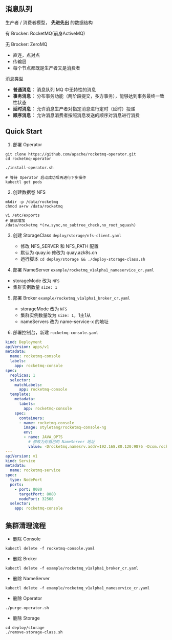 ## 消息队列

生产者 / 消费者模型， **先进先出** 的数据结构

有 Brocker: RocketMQ(前身ActiveMQ)

无 Brocker: ZeroMQ

* 直连，点对点
* 传输层
* 每个节点都既是生产者又是消费者

消息类型

* **普通消息：** 消息队列 MQ 中无特性的消息
* **事务消息：** 分布事务功能（两阶段提交，多方事务），能够达到事务最终一致性状态
* **延时消息：** 允许消息生产者对指定消息进行定时（延时）投递
* **顺序消息：** 允许消息消费者按照消息发送的顺序对消息进行消费

## Quick Start

1. 部署 Operator

```shell
git clone https://github.com/apache/rocketmq-operator.git
cd rocketmq-operator

./install-operator.sh

# 等待 Operator 启动成功后再进行下步操作
kubectl get pods
```

2. 创建数据卷 NFS

```shell
mkdir -p /data/rocketmq
chmod a+rw /data/rocketmq

vi /etc/exports
# 底部增加
/data/rocketmq *(rw,sync,no_subtree_check,no_root_squash)
```

3. 创建 StorageClass `deploy/storage/nfs-client.yaml`
   * 修改 NFS_SERVER 和 NFS_PATH 配置
   * 默认为 quay.io 修改为 quay.azk8s.cn
   * 运行脚本 `cd deploy/storage && ./deploy-storage-class.sh`

4.  部署 NameServer `example/rocketmq_v1alpha1_nameservice_cr.yaml`
   * storageMode 改为 `NFS`
   * 集群实例数量 `size: 1`

5. 部署 Broker `example/rocketmq_v1alpha1_broker_cr.yaml`
   * storageMode 改为 `NFS`
   * 集群实例数量改为 `size: 1`，1主1从
   * nameServers 改为 name-service-x 的地址

6. 部署控制台，新建 `rocketmq-console.yaml`

```yaml
kind: Deployment
apiVersion: apps/v1
metadata:
  name: rocketmq-console
  labels:
    app: rocketmq-console
spec:
  replicas: 1
  selector:
    matchLabels:
      app: rocketmq-console
  template:
    metadata:
      labels:
        app: rocketmq-console
    spec:
      containers:
      - name: rocketmq-console
        image: styletang/rocketmq-console-ng
        env:
        - name: JAVA_OPTS
          # 修改为你自己的 NameServer 地址
          value: -Drocketmq.namesrv.addr=192.168.80.120:9876 -Dcom.rocketmq.sendMessageWithVIPChannel=false
---
apiVersion: v1
kind: Service
metadata:
  name: rocketmq-service
spec:
  type: NodePort
  ports:
    - port: 8080
      targetPort: 8080
      nodePort: 32568
  selector:
    app: rocketmq-console
```

## 集群清理流程

* 删除 Console

```
kubectl delete -f rocketmq-console.yaml
```

* 删除 Broker

```
kubectl delete -f example/rocketmq_v1alpha1_broker_cr.yaml
```

* 删除 NameServer

```
kubectl delete -f example/rocketmq_v1alpha1_nameservice_cr.yaml
```

* 删除 Operator

```
./purge-operator.sh
```

* 删除 Storage

```
cd deploy/storage
./remove-storage-class.sh
```

